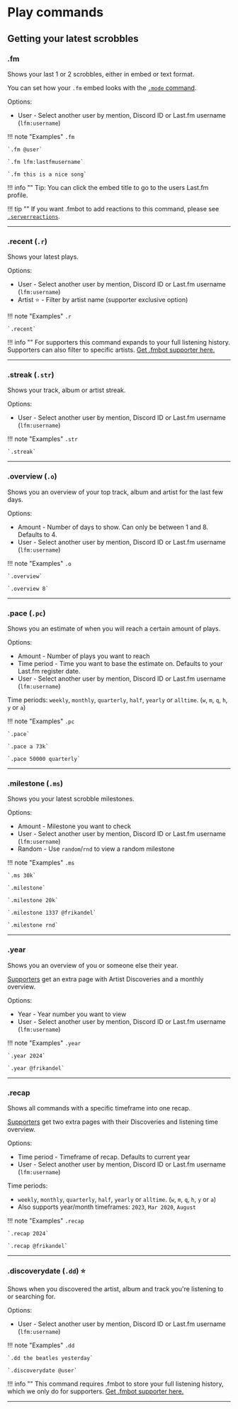 # Play commands

## Getting your latest scrobbles

### .fm

Shows your last 1 or 2 scrobbles, either in embed or text format.

You can set how your `.fm` embed looks with the [`.mode` command](/commands#mode).

Options:

* User - Select another user by mention, Discord ID or Last.fm username (`lfm:username`)

!!! note "Examples"
    `.fm`

    `.fm @user`

    `.fm lfm:lastfmusername`

    `.fm this is a nice song`

!!! info ""
    Tip: You can click the embed title to go to the users Last.fm profile.

!!! tip ""
    If you want .fmbot to add reactions to this command, please see [`.serverreactions`](/guildsettings/#serverreactions).

---


### .recent (`.r`)

Shows your latest plays.

Options:

* User - Select another user by mention, Discord ID or Last.fm username (`lfm:username`)
* Artist ⭐ - Filter by artist name (supporter exclusive option)

!!! note "Examples"
    `.r`

    `.recent`
    

!!! info ""
    For supporters this command expands to your full listening history. Supporters can also filter to specific artists. [Get .fmbot supporter here.](/supporter)

    
---

### .streak (`.str`)

Shows your track, album or artist streak.

Options:

* User - Select another user by mention, Discord ID or Last.fm username (`lfm:username`)

!!! note "Examples"
    `.str`

    `.streak`
    
---

### .overview (`.o`)

Shows you an overview of your top track, album and artist for the last few days.

Options:

* Amount - Number of days to show. Can only be between 1 and 8. Defaults to 4.
* User - Select another user by mention, Discord ID or Last.fm username (`lfm:username`)

!!! note "Examples"
    `.o`

    `.overview`

    `.overview 8`
    
    

---

### .pace (`.pc`)

Shows you an estimate of when you will reach a certain amount of plays.

Options:

* Amount - Number of plays you want to reach
* Time period - Time you want to base the estimate on. Defaults to your Last.fm register date.
* User - Select another user by mention, Discord ID or Last.fm username (`lfm:username`)

Time periods: `weekly`, `monthly`, `quarterly`, `half`, `yearly` or `alltime`. (`w`, `m`, `q`, `h`, `y` or `a`)

!!! note "Examples"
    `.pc`

    `.pace`

    `.pace a 73k`

    `.pace 50000 quarterly`
    
---

### .milestone (`.ms`)

Shows you your latest scrobble milestones.

Options:

* Amount - Milestone you want to check
* User - Select another user by mention, Discord ID or Last.fm username (`lfm:username`)
* Random - Use `random`/`rnd` to view a random milestone

!!! note "Examples"
    `.ms`

    `.ms 30k`

    `.milestone`

    `.milestone 20k`

    `.milestone 1337 @frikandel`

    `.milestone rnd`
    
---

### .year

Shows you an overview of you or someone else their year.

[Supporters](/supporter/) get an extra page with Artist Discoveries and a monthly overview.

Options:

* Year - Year number you want to view
* User - Select another user by mention, Discord ID or Last.fm username (`lfm:username`)

!!! note "Examples"
    `.year`

    `.year 2024`

    `.year @frikandel`
    

---

### .recap

Shows all commands with a specific timeframe into one recap.

[Supporters](/supporter/) get two extra pages with their Discoveries and listening time overview.

Options:

* Time period - Timeframe of recap. Defaults to current year
* User - Select another user by mention, Discord ID or Last.fm username (`lfm:username`)

Time periods: 

* `weekly`, `monthly`, `quarterly`, `half`, `yearly` or `alltime`. (`w`, `m`, `q`, `h`, `y` or `a`)
* Also supports year/month timeframes: `2023`, `Mar 2020`, `August`

!!! note "Examples"
    `.recap`

    `.recap 2024`

    `.recap @frikandel`
    
---

### .discoverydate (`.dd`) ⭐

Shows when you discovered the artist, album and track you're listening to or searching for.

Options:

* User - Select another user by mention, Discord ID or Last.fm username (`lfm:username`)

!!! note "Examples"
    `.dd`
    
    `.dd the beatles yesterday`
        
    `.discoverydate @user`


!!! info ""
    This command requires .fmbot to store your full listening history, which we only do for supporters. <a href="/supporter/">Get .fmbot supporter here.</a>

---
